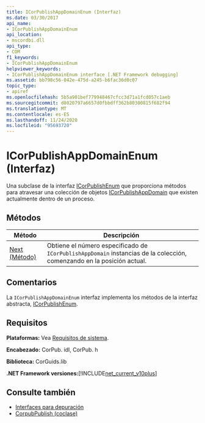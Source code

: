 ```yaml
---
title: ICorPublishAppDomainEnum (Interfaz)
ms.date: 03/30/2017
api_name:
- ICorPublishAppDomainEnum
api_location:
- mscordbi.dll
api_type:
- COM
f1_keywords:
- ICorPublishAppDomainEnum
helpviewer_keywords:
- ICorPublishAppDomainEnum interface [.NET Framework debugging]
ms.assetid: bb798c56-042e-475d-a245-b6fac36d0c07
topic_type:
- apiref
ms.openlocfilehash: 5b5a901bef779948467cfcc3d71a1fcd057c1aeb
ms.sourcegitcommit: d8020797a6657d0fbbdff362b80300815f682f94
ms.translationtype: MT
ms.contentlocale: es-ES
ms.lasthandoff: 11/24/2020
ms.locfileid: "95693720"
---
```

# <a name="icorpublishappdomainenum-interface"></a>ICorPublishAppDomainEnum (Interfaz)

Una subclase de la interfaz [ICorPublishEnum](icorpublishenum-interface.md) que proporciona métodos para atravesar una colección de objetos [ICorPublishAppDomain](icorpublishappdomain-interface.md) que existen actualmente dentro de un proceso.  
  
## <a name="methods"></a>Métodos  
  
|Método|Descripción|  
|------------|-----------------|  
|[Next (Método)](icorpublishappdomainenum-next-method.md)|Obtiene el número especificado de `ICorPublishAppDomain` instancias de la colección, comenzando en la posición actual.|  
  
## <a name="remarks"></a>Comentarios  

 La `ICorPublishAppDomainEnum` interfaz implementa los métodos de la interfaz abstracta, [ICorPublishEnum](icorpublishenum-interface.md).  
  
## <a name="requirements"></a>Requisitos  

 **Plataformas:** Vea [Requisitos de sistema](../../get-started/system-requirements.md).  
  
 **Encabezado:** CorPub. idl, CorPub. h  
  
 **Biblioteca:** CorGuids.lib  
  
 **.NET Framework versiones:**[!INCLUDE[net_current_v10plus](../../../../includes/net-current-v10plus-md.md)]  
  
## <a name="see-also"></a>Consulte también

- [Interfaces para depuración](debugging-interfaces.md)
- [CorpubPublish (coclase)](corpubpublish-coclass.md)
